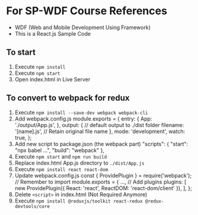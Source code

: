 # For SP-WDF Course References

- WDF (Web and Mobile Development Using Framework)
- This is a React.js Sample Code

## To start

1. Execute `npm install`
2. Execute `npm start`
3. Open index.html in Live Server

## To convert to webpack for redux

1. Execute `npm install --save-dev webpack webpack-cli`
2. Add webpack.config.js
   module.exports = {
   entry: {
   App: './output/App.js',
   },
   output: {
   // default output to ./dist folder
   filename: '[name].js', // Retain original file name
   },
   mode: 'development',
   watch: true,
   };
3. Add new script to package.json (the webpack part)
   "scripts": {
   "start": "npx babel ...",
   "build": "webpack"
   },
4. Execute `npm start` and `npm run build`
5. Replace index.html App.js directory to `./dist/App.js`
6. Execute `npm install react react-dom`
7. Update webpack.config.js
   const { ProvidePlugin } = require('webpack'); // Remember to import
   module.exports = {
   ...,
   // Add plugins
   plugins: [
   new ProvidePlugin({
   React: 'react',
   ReactDOM: 'react-dom/client'
   }),
   ],
   };
8. Delete `<script>` in index.html (Not Required Anymore)
9. Execute `npm install @reduxjs/toolkit react-redux @redux-devtools/core`
